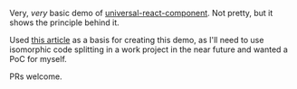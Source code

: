 Very, _very_ basic demo of [universal-react-component](https://github.com/faceyspacey/react-universal-component). Not pretty, but it shows the principle behind it.

Used [this article](https://medium.com/faceyspacey/announcing-react-universal-component-2-0-babel-plugin-universal-import-5702d59ec1f4) as a basis for creating this demo, as I'll need to use isomorphic code splitting in a work project in the near future and wanted a PoC for myself.

PRs welcome.
